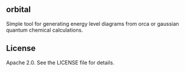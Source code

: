 ## orbital

Simple tool for generating energy level diagrams from orca or gaussian quantum chemical calculations.

## License

Apache 2.0. See the LICENSE file for details.

